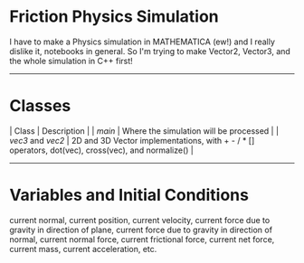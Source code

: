 # Friction Physics Simulation

I have to make a Physics simulation in MATHEMATICA (ew!) and I really dislike it, notebooks in general.
So I'm trying to make Vector2, Vector3, and the whole simulation in C++ first!

---

# Classes

| Class | Description |
| *main* | Where the simulation will be processed |
| *vec3* and *vec2* | 2D and 3D Vector implementations, with + - / \* \[] operators, dot(vec), cross(vec), and normalize() |

---

# Variables and Initial Conditions

current normal,
current position,
current velocity,
current force due to gravity in direction of plane,
current force due to gravity in direction of normal,
current normal force,
current frictional force,
current net force,
current mass,
current acceleration,
etc.
